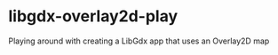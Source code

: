 libgdx-overlay2d-play
=====================

Playing around with creating a LibGdx app that uses an Overlay2D map

